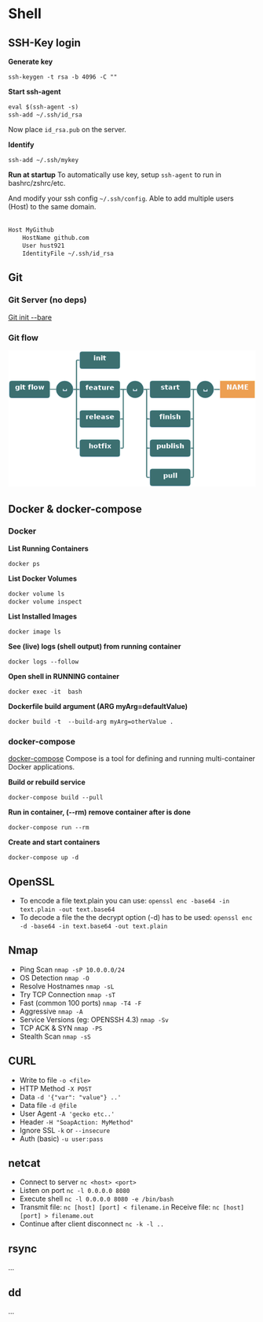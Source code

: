 # Shell

## SSH-Key login
**Generate key**
<pre><code class="bash">ssh-keygen -t rsa -b 4096 -C "<email>"
</code></pre>

**Start ssh-agent**
<pre><code class="bash">eval $(ssh-agent -s)
ssh-add ~/.ssh/id_rsa
</code></pre>

Now place `id_rsa.pub` on the server.


**Identify**
<pre><code class="bash">ssh-add ~/.ssh/mykey
</code></pre>

**Run at startup**
To automatically use key, setup `ssh-agent` to run in bashrc/zshrc/etc.

And modify your ssh config `~/.ssh/config`. Able to add multiple users (Host) to the same domain.
<pre><code class="bash">
Host MyGithub
    HostName github.com
    User hust921
    IdentityFile ~/.ssh/id_rsa
</code></pre>

## Git
### Git Server (no deps)
[Git init --bare](https://git-scm.com/book/en/v2/Git-on-the-Server-Setting-Up-the-Server)

### Git flow
![git flow commands overview](../images/git-flow-commands.png)

## Docker & docker-compose
### Docker
**List Running Containers**
<pre><code class="bash">docker ps
</code></pre>

**List Docker Volumes**
<pre><code class="bash">docker volume ls
docker volume inspect <optional-container-name>
</code></pre>

**List Installed Images**
<pre><code class="bash">docker image ls
</code></pre>

**See (live) logs (shell output) from running container**
<pre><code class="bash">docker logs --follow <container-name>
</code></pre>

**Open shell in RUNNING container**
<pre><code class="bash">docker exec -it <container-name> bash
</code></pre>

**Dockerfile build argument (ARG myArg=defaultValue)**
<pre><code class="bash">docker build -t <dockerfile> --build-arg myArg=otherValue .
</code></pre>

### docker-compose
[docker-compose](https://docs.docker.com/compose/) Compose is a tool for defining and running multi-container Docker applications.

**Build or rebuild service**
<pre><code class="bash">docker-compose build --pull
</code></pre>

**Run <cmd> in container, (--rm) remove container after <cmd> is done**
<pre><code class="bash">docker-compose run --rm <container-name> <cmd<cmd>
</code></pre>

**Create and start containers**
<pre><code class="bash">docker-compose up -d <option: --remove-orphans>
</code></pre>

## OpenSSL
- To encode a file text.plain you can use: `openssl enc -base64 -in text.plain -out text.base64`
- To decode a file the the decrypt option (-d) has to be used: `openssl enc -d -base64 -in text.base64 -out text.plain`

## Nmap
- Ping Scan `nmap -sP 10.0.0.0/24`
- OS Detection `nmap -O`
- Resolve Hostnames `nmap -sL`
- Try TCP Connection `nmap -sT`
- Fast (common 100 ports) `nmap -T4 -F`
- Aggressive `nmap -A`
- Service Versions (eg: OPENSSH 4.3) `nmap -Sv`
- TCP ACK & SYN `nmap -PS`
- Stealth Scan `nmap -sS`

## CURL
- Write to file `-o <file>`
- HTTP Method `-X POST`
- Data `-d '{"var": "value"} ..'`
- Data file `-d @file`
- User Agent `-A 'gecko etc..'`
- Header `-H "SoapAction: MyMethod"`
- Ignore SSL `-k` or `--insecure`
- Auth (basic) `-u user:pass`

## netcat
- Connect to server `nc <host> <port>`
- Listen on port `nc -l 0.0.0.0 8080`
- Execute shell `nc -l 0.0.0.0 8080 -e /bin/bash`
- Transmit file: `nc [host] [port] < filename.in` Receive file: `nc [host] [port] > filename.out`
- Continue after client disconnect `nc -k -l ..`

## rsync
...

## dd
...
